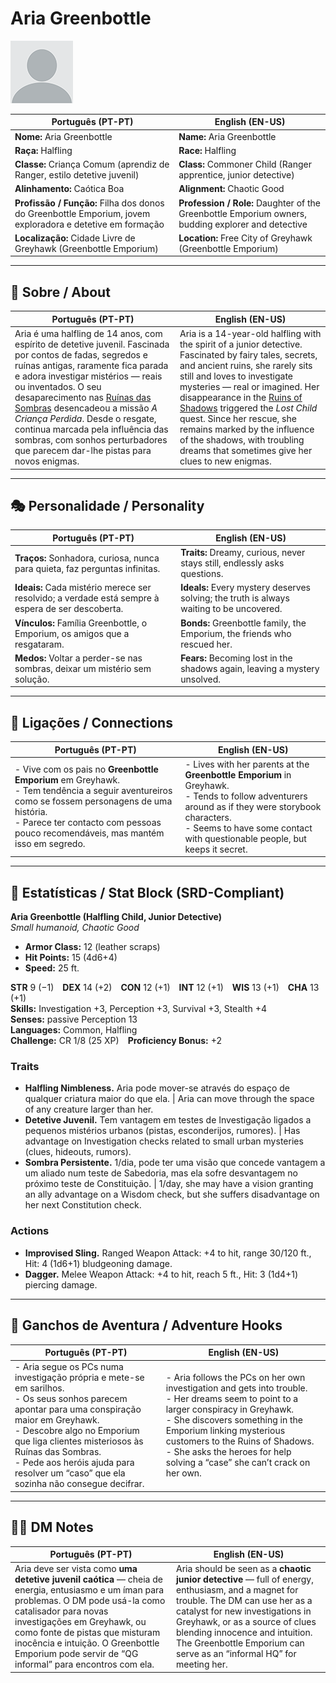 # Aria Greenbottle

![Aria Greenbottle](docs/assets/npc/npc_blank.png)

| **Português (PT-PT)** | **English (EN-US)** |
|-----------------------|---------------------|
| **Nome:** Aria Greenbottle | **Name:** Aria Greenbottle |
| **Raça:** Halfling | **Race:** Halfling |
| **Classe:** Criança Comum (aprendiz de Ranger, estilo detetive juvenil) | **Class:** Commoner Child (Ranger apprentice, junior detective) |
| **Alinhamento:** Caótica Boa | **Alignment:** Chaotic Good |
| **Profissão / Função:** Filha dos donos do Greenbottle Emporium, jovem exploradora e detetive em formação | **Profession / Role:** Daughter of the Greenbottle Emporium owners, budding explorer and detective |
| **Localização:** Cidade Livre de Greyhawk (Greenbottle Emporium) | **Location:** Free City of Greyhawk (Greenbottle Emporium) |

---

## 📖 Sobre / About

| **Português (PT-PT)** | **English (EN-US)** |
|-----------------------|---------------------|
| Aria é uma halfling de 14 anos, com espírito de detetive juvenil. Fascinada por contos de fadas, segredos e ruínas antigas, raramente fica parada e adora investigar mistérios — reais ou inventados. O seu desaparecimento nas [Ruínas das Sombras](ruinas_das_sombras.md) desencadeou a missão *A Criança Perdida*. Desde o resgate, continua marcada pela influência das sombras, com sonhos perturbadores que parecem dar-lhe pistas para novos enigmas. | Aria is a 14-year-old halfling with the spirit of a junior detective. Fascinated by fairy tales, secrets, and ancient ruins, she rarely sits still and loves to investigate mysteries — real or imagined. Her disappearance in the [Ruins of Shadows](ruinas_das_sombras.md) triggered the *Lost Child* quest. Since her rescue, she remains marked by the influence of the shadows, with troubling dreams that sometimes give her clues to new enigmas. |

---

## 🎭 Personalidade / Personality

| **Português (PT-PT)** | **English (EN-US)** |
|-----------------------|---------------------|
| **Traços:** Sonhadora, curiosa, nunca para quieta, faz perguntas infinitas. | **Traits:** Dreamy, curious, never stays still, endlessly asks questions. |
| **Ideais:** Cada mistério merece ser resolvido; a verdade está sempre à espera de ser descoberta. | **Ideals:** Every mystery deserves solving; the truth is always waiting to be uncovered. |
| **Vínculos:** Família Greenbottle, o Emporium, os amigos que a resgataram. | **Bonds:** Greenbottle family, the Emporium, the friends who rescued her. |
| **Medos:** Voltar a perder-se nas sombras, deixar um mistério sem solução. | **Fears:** Becoming lost in the shadows again, leaving a mystery unsolved. |

---

## 🔗 Ligações / Connections

| **Português (PT-PT)** | **English (EN-US)** |
|-----------------------|---------------------|
| - Vive com os pais no **Greenbottle Emporium** em Greyhawk.<br>- Tem tendência a seguir aventureiros como se fossem personagens de uma história.<br>- Parece ter contacto com pessoas pouco recomendáveis, mas mantém isso em segredo. | - Lives with her parents at the **Greenbottle Emporium** in Greyhawk.<br>- Tends to follow adventurers around as if they were storybook characters.<br>- Seems to have some contact with questionable people, but keeps it secret. |

---
## 🧩 Estatísticas / Stat Block (SRD-Compliant)

**Aria Greenbottle (Halfling Child, Junior Detective)**  
*Small humanoid, Chaotic Good*

- **Armor Class:** 12 (leather scraps)  
- **Hit Points:** 15 (4d6+4)  
- **Speed:** 25 ft.  

**STR** 9 (−1) **DEX** 14 (+2) **CON** 12 (+1) **INT** 12 (+1) **WIS** 13 (+1) **CHA** 13 (+1)  
**Skills:** Investigation +3, Perception +3, Survival +3, Stealth +4  
**Senses:** passive Perception 13  
**Languages:** Common, Halfling  
**Challenge:** CR 1/8 (25 XP) **Proficiency Bonus:** +2  

### Traits
- **Halfling Nimbleness.** Aria pode mover-se através do espaço de qualquer criatura maior do que ela. | Aria can move through the space of any creature larger than her.  
- **Detetive Juvenil.** Tem vantagem em testes de Investigação ligados a pequenos mistérios urbanos (pistas, esconderijos, rumores). | Has advantage on Investigation checks related to small urban mysteries (clues, hideouts, rumors).  
- **Sombra Persistente.** 1/dia, pode ter uma visão que concede vantagem a um aliado num teste de Sabedoria, mas ela sofre desvantagem no próximo teste de Constituição. | 1/day, she may have a vision granting an ally advantage on a Wisdom check, but she suffers disadvantage on her next Constitution check.  

### Actions
- **Improvised Sling.** Ranged Weapon Attack: +4 to hit, range 30/120 ft., Hit: 4 (1d6+1) bludgeoning damage.  
- **Dagger.** Melee Weapon Attack: +4 to hit, reach 5 ft., Hit: 3 (1d4+1) piercing damage.  

---

## 🎲 Ganchos de Aventura / Adventure Hooks

| **Português (PT-PT)** | **English (EN-US)** |
|-----------------------|---------------------|
| - Aria segue os PCs numa investigação própria e mete-se em sarilhos.<br>- Os seus sonhos parecem apontar para uma conspiração maior em Greyhawk.<br>- Descobre algo no Emporium que liga clientes misteriosos às Ruínas das Sombras.<br>- Pede aos heróis ajuda para resolver um “caso” que ela sozinha não consegue decifrar. | - Aria follows the PCs on her own investigation and gets into trouble.<br>- Her dreams seem to point to a larger conspiracy in Greyhawk.<br>- She discovers something in the Emporium linking mysterious customers to the Ruins of Shadows.<br>- She asks the heroes for help solving a “case” she can’t crack on her own. |

---

## 🧑‍💻 DM Notes

| **Português (PT-PT)** | **English (EN-US)** |
|-----------------------|---------------------|
| Aria deve ser vista como **uma detetive juvenil caótica** — cheia de energia, entusiasmo e um íman para problemas. O DM pode usá-la como catalisador para novas investigações em Greyhawk, ou como fonte de pistas que misturam inocência e intuição. O Greenbottle Emporium pode servir de “QG informal” para encontros com ela. | Aria should be seen as a **chaotic junior detective** — full of energy, enthusiasm, and a magnet for trouble. The DM can use her as a catalyst for new investigations in Greyhawk, or as a source of clues blending innocence and intuition. The Greenbottle Emporium can serve as an “informal HQ” for meeting her. |
